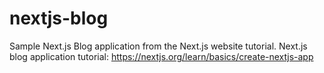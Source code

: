 # nextjs-blog
Sample Next.js Blog application from the Next.js website tutorial. Next.js blog application tutorial: https://nextjs.org/learn/basics/create-nextjs-app
